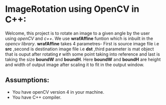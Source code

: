 # ImageRotation using OpenCV in C++:
 Welcome, this project is to rotate an image to a given angle by the user using *openCV* and *c++*. We use **wrafAffine** funtion which is inbuilt in the *opencv library*. **wrafAffine** takes 4 parametres- First is source image file i.e **src** ,second is destination image file i.e **dst** ,third parameter is mat object that is ouput after rotating **r** with some point taking into reference and last is taking the size **boundW** and **boundH**. Here **boundW** and **boundH** are height and width of output image after scaling it to fit in the output window.

## Assumptions:
 - You have openCV version 4 in your machine.
 - You have C++ compiler.
